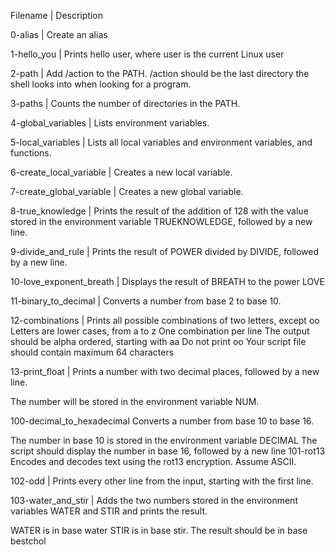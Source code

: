 Filename | Description

0-alias | Create an alias

1-hello_you | Prints hello user, where user is the current Linux user

2-path | Add /action to the PATH. /action should be the last directory the shell looks into when looking for a program.

3-paths | Counts the number of directories in the PATH.

4-global_variables | Lists environment variables.

5-local_variables | Lists all local variables and environment variables, and functions.

6-create_local_variable | Creates a new local variable.

7-create_global_variable | Creates a new global variable.

8-true_knowledge | Prints the result of the addition of 128 with the value stored in the environment variable TRUEKNOWLEDGE, followed by a new line.

9-divide_and_rule | Prints the result of POWER divided by DIVIDE, followed by a new line.

10-love_exponent_breath | Displays the result of BREATH to the power LOVE

11-binary_to_decimal | Converts a number from base 2 to base 10.

12-combinations | Prints all possible combinations of two letters, except oo
Letters are lower cases, from a to z
One combination per line
The output should be alpha ordered, starting with aa
Do not print oo
Your script file should contain maximum 64 characters

13-print_float | Prints a number with two decimal places, followed by a new line.

The number will be stored in the environment variable NUM.

100-decimal_to_hexadecimal Converts a number from base 10 to base 16.

The number in base 10 is stored in the environment variable DECIMAL
The script should display the number in base 16, followed by a new line
101-rot13 Encodes and decodes text using the rot13 encryption. Assume ASCII.

102-odd | Prints every other line from the input, starting with the first line.

103-water_and_stir | Adds the two numbers stored in the environment variables WATER and STIR and prints the result.

WATER is in base water
STIR is in base stir.
The result should be in base bestchol


